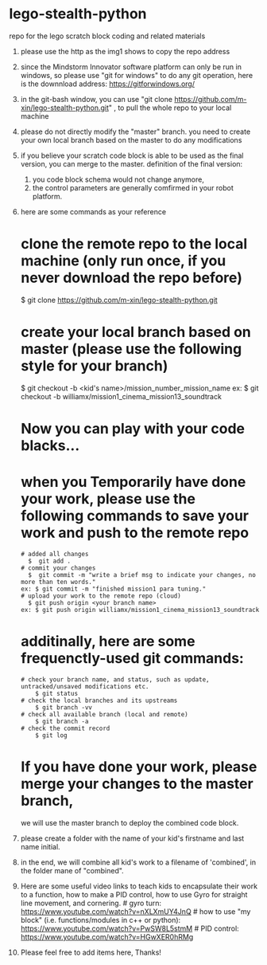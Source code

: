 # lego-stealth-python

repo for the lego scratch block coding and related materials

1.  please use the http as the img1 shows to copy the repo address

2.  since the Mindstorm Innovator software platform can only be run in windows,
    so please use "git for windows" to do any git operation, here is the downnload address: https://gitforwindows.org/

3.  in the git-bash window, you can use "git clone https://github.com/m-xin/lego-stealth-python.git" ,
    to pull the whole repo to your local machine

4.  please do not directly modify the "master" branch. you need to create your own local branch based on the master to do any modifications

5.  if you believe your scratch code block is able to be used as the final version, you can merge to the master.
    definition of the final version:

    1. you code block schema would not change anymore,
    2. the control parameters are generally comfirmed in your robot platform.

6.  here are some commands as your reference

    # clone the remote repo to the local machine (only run once, if you never download the repo before)

    $ git clone https://github.com/m-xin/lego-stealth-python.git

    # create your local branch based on master (please use the following style for your branch)

    $ git checkout -b <kid's name>/mission_number_mission_name
    ex: $ git checkout -b williamx/mission1_cinema_mission13_soundtrack

    # Now you can play with your code blacks...

    # when you Temporarily have done your work, please use the following commands to save your work and push to the remote repo

        # added all changes
          $  git add .
        # commit your changes
          $  git commit -m "write a brief msg to indicate your changes, no more than ten words."
        ex: $ git commit -m "finished mission1 para tuning."
        # upload your work to the remote repo (cloud)
          $ git push origin <your branch name>
        ex: $ git push origin williamx/mission1_cinema_mission13_soundtrack

    # additinally, here are some frequenctly-used git commands:

        # check your branch name, and status, such as update, untracked/unsaved modifications etc.
            $ git status
        # check the local branches and its upstreams
            $ git branch -vv
        # check all available branch (local and remote)
            $ git branch -a
        # check the commit record
            $ git log

    # If you have done your work, please merge your changes to the master branch,

    we will use the master branch to deploy the combined code block.

7.  please create a folder with the name of your kid's firstname and last name initial.

8.  in the end, we will combine all kid's work to a filename of 'combined', in the folder mane of "combined".

9.  Here are some useful video links to teach kids to encapsulate their work to a function,
    how to make a PID control, how to use Gyro for straight line movement, and cornering. # gyro turn: https://www.youtube.com/watch?v=nXLXmUY4JnQ # how to use "my block" (i.e. functions/modules in c++ or python): https://www.youtube.com/watch?v=PwSW8L5stmM # PID control: https://www.youtube.com/watch?v=HGwXER0hRMg

10. Please feel free to add items here, Thanks!
